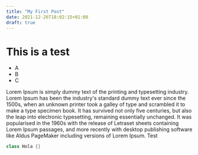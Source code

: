 ```yaml
---
title: "My First Post"
date: 2021-12-26T18:02:15+01:00
draft: true
---
```


# This is a test

- A
- B
- C

Lorem Ipsum is simply dummy text of the printing and typesetting industry. Lorem Ipsum has been the industry's standard dummy text ever since the 1500s, when an unknown printer took a galley of type and scrambled it to make a type specimen book. It has survived not only five centuries, but also the leap into electronic typesetting, remaining essentially unchanged. It was popularised in the 1960s with the release of Letraset sheets containing Lorem Ipsum passages, and more recently with desktop publishing software like Aldus PageMaker including versions of Lorem Ipsum.
Test

```java
class Hola {}
```


